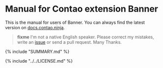 # Manual for Contao extension Banner

This is the manual for users of Banner. You can always find the latest 
version on [docs.contao.ninja](http://docs.contao.ninja/).

> **fixme** I'm not a native English speaker. Please correct my mistakes, write an [issue](https://github.com/BugBuster1701/docs/issues) or send a pull request.
> Many Thanks.

{% include "SUMMARY.md" %}

{% include "../../LICENSE.md" %}
